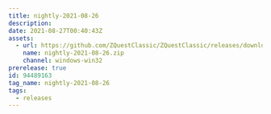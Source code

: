 ```yaml
---
title: nightly-2021-08-26
description: 
date: 2021-08-27T00:40:43Z
assets: 
  - url: https://github.com/ZQuestClassic/ZQuestClassic/releases/download/nightly-2021-08-26/nightly-2021-08-26.zip
    name: nightly-2021-08-26.zip
    channel: windows-win32
prerelease: true
id: 94489163
tag_name: nightly-2021-08-26
tags:
  - releases
---
```



